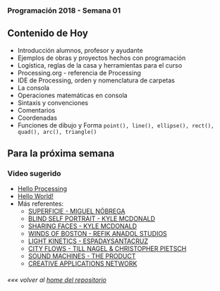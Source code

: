 ### Programación 2018 - Semana 01
## Contenido de Hoy
* Introducción alumnos, profesor y ayudante
* Ejemplos de obras y proyectos hechos con programación
* Logística, reglas de la casa y herramientas para el curso
* Processing.org - referencia de Processing
* IDE de Processing, orden y nomenclatura de carpetas
* La consola
* Operaciones matemáticas en consola
* Sintaxis y convenciones
* Comentarios
* Coordenadas
* Funciones de dibujo y Forma `point(), line(), ellipse(), rect(), quad(), arc(), triangle()`


## Para la próxima semana
### Video sugerido
* [Hello Processing](http://hello.processing.org)
* [Hello World!](https://vimeo.com/60731302)
* Más referentes:
	* [SUPERFICIE - MIGUEL NÓBREGA](https://vimeo.com/143076578)
	* [BLIND SELF PORTRAIT - KYLE MCDONALD](https://vimeo.com/40279845)
	* [SHARING FACES - KYLE MCDONALD](https://vimeo.com/96549043)
	* [WINDS OF BOSTON - REFIK ANADOL STUDIOS](http://www.creativeapplications.net/processing/wind-of-boston-data-paintings-by-refik-anadol-studios/)
	* [LIGHT KINETICS - ESPADAYSANTACRUZ](https://vimeo.com/149774067)
	* [CITY FLOWS - TILL NAGEL & CHRISTOPHER PIETSCH](https://vimeo.com/173787508)
	* [SOUND MACHINES - THE PRODUCT](http://www.creativeapplications.net/processing/soundmachines-objects-sound/)
	* [CREATIVE APPLICATIONS NETWORK](http://www.creativeapplications.net/)




###### *««« volver al [home del repositorio](https://github.com/Franzel/UDD_Programacion_2018_1sem_1)*
